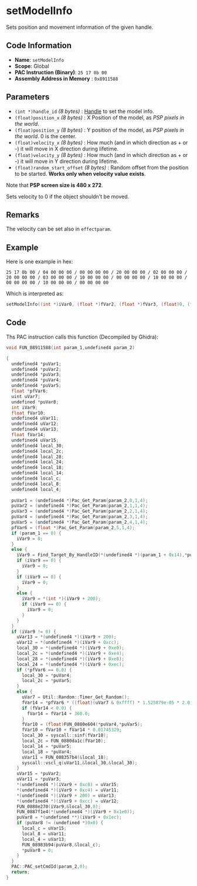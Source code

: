 # setModelInfo

Sets position and movement information of the given handle.

## Code Information

- **Name**: `setModelInfo`
- **Scope**: Global
- **PAC Instruction (Binary)**: `25 17 0b 00`
- **Assembly Address in Memory** : `0x8911588`

## Parameters

- `(int *)handle_id` *(8 bytes)* : [Handle](./guide/category.md#getting-handle) to set the model info.
- `(float)position_x` *(8 bytes)* : X Position of the model, as *PSP pixels in the world*.
- `(float)position_y` *(8 bytes)* : Y position of the model, as *PSP pixels in the world*. 0 is the center.
- `(float)velocity_x` *(8 bytes)* : How much (and in which direction as + or -) it will move in X direction during lifetime.
- `(float)velocity_y` *(8 bytes)* : How much (and in which direction as + or -) it will move in Y direction during lifetime.
- `(float)random_start_offset` *(8 bytes)* : Random offset from the position to be started. **Works only when velocity value exists**.

Note that **PSP screen size is 480 x 272**.

Sets velocity to 0 if the object shouldn't be moved.

## Remarks

The velocity can be set also in `effectparam`.

## Example

Here is one example in hex:

```25 17 0b 00 / 04 00 00 00 / 00 00 00 00 / 20 00 00 00 / 02 00 00 00 / 20 00 00 00 / 03 00 00 00 / 10 00 00 00 / 00 00 00 00 / 10 00 00 00 / 00 00 00 00 / 10 00 00 00 / 00 00 00 00```

Which is interpreted as:

```c
setModelInfo((int *)iVar0, (float *)fVar2, (float *)fVar3, (float)0, (float)0, (float)0)
```

## Code

Ths PAC instruction calls this function (Decompiled by Ghidra):

```c
void FUN_08911588(int param_1,undefined4 param_2)

{
  undefined4 *puVar1;
  undefined4 *puVar2;
  undefined4 *puVar3;
  undefined4 *puVar4;
  undefined4 *puVar5;
  float *pfVar6;
  uint uVar7;
  undefined *puVar8;
  int iVar9;
  float fVar10;
  undefined4 uVar11;
  undefined4 uVar12;
  undefined4 uVar13;
  float fVar14;
  undefined4 uVar15;
  undefined4 local_30;
  undefined4 local_2c;
  undefined4 local_28;
  undefined4 local_24;
  undefined4 local_18;
  undefined4 local_14;
  undefined4 local_c;
  undefined4 local_8;
  undefined4 local_4;
  
  puVar1 = (undefined4 *)Pac_Get_Param(param_2,0,1,4);
  puVar2 = (undefined4 *)Pac_Get_Param(param_2,1,1,4);
  puVar3 = (undefined4 *)Pac_Get_Param(param_2,2,1,4);
  puVar4 = (undefined4 *)Pac_Get_Param(param_2,3,1,4);
  puVar5 = (undefined4 *)Pac_Get_Param(param_2,4,1,4);
  pfVar6 = (float *)Pac_Get_Param(param_2,5,1,4);
  if (param_1 == 0) {
    iVar9 = 0;
  }
  else {
    iVar9 = Find_Target_By_HandleID(*(undefined4 *)(param_1 + 0x14),*puVar1,1);
    if (iVar9 == 0) {
      iVar9 = 0;
    }
    if (iVar9 == 0) {
      iVar9 = 0;
    }
    else {
      iVar9 = *(int *)(iVar9 + 200);
      if (iVar9 == 0) {
        iVar9 = 0;
      }
    }
  }
  if (iVar9 != 0) {
    uVar13 = *(undefined4 *)(iVar9 + 200);
    uVar12 = *(undefined4 *)(iVar9 + 0xcc);
    local_30 = *(undefined4 *)(iVar9 + 0xe0);
    local_2c = *(undefined4 *)(iVar9 + 0xe4);
    local_28 = *(undefined4 *)(iVar9 + 0xe8);
    local_24 = *(undefined4 *)(iVar9 + 0xec);
    if (*pfVar6 == 0.0) {
      local_30 = *puVar4;
      local_2c = *puVar5;
    }
    else {
      uVar7 = Util::Random::Timer_Get_Random();
      fVar14 = *pfVar6 * ((float)(uVar7 & 0xffff) * 1.525879e-05 * 2.0 - 1.0);
      if (fVar14 < 0.0) {
        fVar14 = fVar14 + 360.0;
      }
      fVar10 = (float)FUN_0880e604(*puVar4,*puVar5);
      fVar10 = fVar10 + fVar14 * 0.01745329;
      local_30 = syscall::sinf(fVar10);
      local_2c = FUN_0880da1c(fVar10);
      local_14 = *puVar5;
      local_18 = *puVar4;
      uVar11 = FUN_088357b4(&local_18);
      syscall::vscl_q(uVar11,&local_30,&local_30);
    }
    uVar15 = *puVar2;
    uVar11 = *puVar3;
    *(undefined4 *)(iVar9 + 0xc0) = uVar15;
    *(undefined4 *)(iVar9 + 0xc4) = uVar11;
    *(undefined4 *)(iVar9 + 200) = uVar13;
    *(undefined4 *)(iVar9 + 0xcc) = uVar12;
    FUN_0888e270(iVar9,&local_30,0);
    FUN_0887f1e4(*(undefined4 *)(iVar9 + 0x1e0));
    puVar8 = *(undefined **)(iVar9 + 0x1ec);
    if (puVar8 != (undefined *)0x0) {
      local_c = uVar15;
      local_8 = uVar11;
      local_4 = uVar13;
      FUN_08983b94(puVar8,&local_c);
      *puVar8 = 0;
    }
  }
  PAC::PAC_setCmdId(param_2,0);
  return;
}
```

